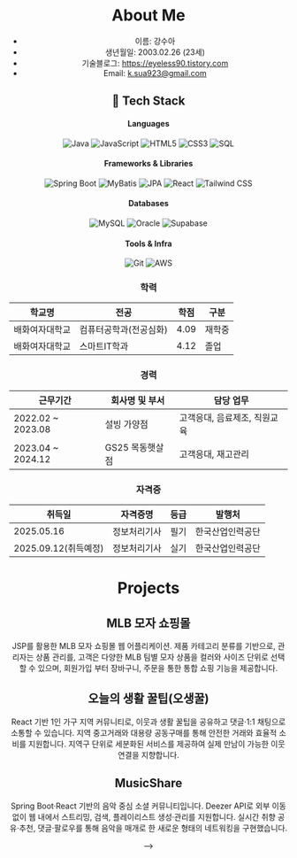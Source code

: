 <div align="center">

 # About Me
- 이름: 강수아
- 생년월일: 2003.02.26 (23세)
- 기술블로그: https://eyeless90.tistory.com
- Email: k.sua923@gmail.com 

## 🧩 Tech Stack

#### Languages
![Java](https://img.shields.io/badge/Java-ED8B00?style=for-the-badge&logo=openjdk&logoColor=white)
![JavaScript](https://img.shields.io/badge/JavaScript-F7DF1E?style=for-the-badge&logo=javascript&logoColor=black)
![HTML5](https://img.shields.io/badge/HTML5-E34F26?style=for-the-badge&logo=html5&logoColor=white)
![CSS3](https://img.shields.io/badge/CSS3-1572B6?style=for-the-badge&logo=css3&logoColor=white)
![SQL](https://img.shields.io/badge/SQL-025E8C?style=for-the-badge&logoColor=white)

#### Frameworks & Libraries
![Spring Boot](https://img.shields.io/badge/Spring%20Boot-6DB33F?style=for-the-badge&logo=springboot&logoColor=white)
![MyBatis](https://img.shields.io/badge/MyBatis-000000?style=for-the-badge&logoColor=white)
![JPA](https://img.shields.io/badge/JPA-59666C?style=for-the-badge&logoColor=white)
![React](https://img.shields.io/badge/React-61DAFB?style=for-the-badge&logo=react&logoColor=black)
![Tailwind CSS](https://img.shields.io/badge/Tailwind%20CSS-06B6D4?style=for-the-badge&logo=tailwindcss&logoColor=white)

#### Databases
![MySQL](https://img.shields.io/badge/MySQL-4479A1?style=for-the-badge&logo=mysql&logoColor=white)
![Oracle](https://img.shields.io/badge/Oracle-F80000?style=for-the-badge&logo=oracle&logoColor=white)
![Supabase](https://img.shields.io/badge/Supabase-3ECF8E?style=for-the-badge&logo=supabase&logoColor=white)

#### Tools & Infra
![Git](https://img.shields.io/badge/Git-F05032?style=for-the-badge&logo=git&logoColor=white)
![AWS](https://img.shields.io/badge/AWS-232F3E?style=for-the-badge&logo=amazon-aws&logoColor=white)


### 학력
| 학교명| 전공 | 학점 | 구분 |
| --- | --- | --- | --- |
| 배화여자대학교 | 컴퓨터공학과(전공심화) | 4.09 | 재학중
| 배화여자대학교 | 스마트IT학과 | 4.12 | 졸업

### 경력
| 근무기간| 회사명 및 부서| 담당 업무|
| --- | --- | --- |
| 2022.02 ~ 2023.08| 설빙 가양점 |  고객응대, 음료제조, 직원교육|
| 2023.04 ~ 2024.12| GS25 목동햇살점 | 고객응대, 재고관리|

### 자격증


| 취득일 | 자격증명 | 등급| 발행처
| --- | --- | --- | --- |
| 2025.05.16| 정보처리기사| 필기|한국산업인력공단
| 2025.09.12(취득예정)| 정보처리기사| 실기 |한국산업인력공단



# Projects
## MLB 모자 쇼핑몰
JSP를 활용한 MLB 모자 쇼핑몰 웹 어플리케이션. 제품 카테고리 분류를 기반으로, 관리자는 상품 관리를, 고객은 다양한 MLB 팀별 모자 상품을 컬러와 사이즈 단위로 선택할 수 있으며, 회원가입 부터 장바구니, 주문을 통한 통합 쇼핑 기능을 제공합니다.


## 오늘의 생활 꿀팁(오생꿀)
React 기반 1인 가구 지역 커뮤니티로, 이웃과 생활 꿀팁을 공유하고 댓글·1:1 채팅으로 소통할 수 있습니다.
지역 중고거래와 대용량 공동구매를 통해 안전한 거래와 효율적 소비를 지원합니다.
지역구 단위로 세분화된 서비스를 제공하여 실제 만남이 가능한 이웃 연결을 지향합니다.


## MusicShare
Spring Boot·React 기반의 음악 중심 소셜 커뮤니티입니다.
Deezer API로 외부 이동 없이 웹 내에서 스트리밍, 검색, 플레이리스트 생성·관리를 지원합니다.
실시간 취향 공유·추천, 댓글·팔로우를 통해 음악을 매개로 한 새로운 형태의 네트워킹을 구현했습니다.
  
<!--# Hi there! 👋 I'm Soda

## 🎸 About Me
💻 Full-Stack Developer  
🌱 Currently learning and building web applications 
📫 Contact: k.sua923@gmail.com  

## 🛠️ Tech Stack
![Java](https://img.shields.io/badge/-Java-007396?style=flat-square&logo=java&logoColor=white)
![JavaScript](https://img.shields.io/badge/-JavaScript-F7DF1E?style=flat-square&logo=javascript&logoColor=black)
![React](https://img.shields.io/badge/-React-61DAFB?style=flat-square&logo=react&logoColor=black)
![Spring Boot](https://img.shields.io/badge/-Spring%20Boot-6DB33F?style=flat-square&logo=spring&logoColor=white)
![JPA](https://img.shields.io/badge/-JPA-6DB33F?style=flat-square&logo=hibernate&logoColor=white)
![Oracle](https://img.shields.io/badge/-Oracle-F80000?style=flat-square&logo=oracle&logoColor=white)
![Supabase](https://img.shields.io/badge/-Supabase-3ECF8E?style=flat-square&logo=supabase&logoColor=white)

## 📊 GitHub Stats
![Your GitHub stats](https://github-readme-stats.vercel.app/api?username=SodaK923&count_private=true&show_icons=true&theme=tokyonight)
![Top Langs](https://github-readme-stats.vercel.app/api/top-langs/?username=SodaK923&layout=compact&theme=tokyonight)

<!--
**SodaK923/SodaK923** is a ✨ _special_ ✨ repository because its `README.md` (this file) appears on your GitHub profile.

Here are some ideas to get you started:

- 🔭 I’m currently working on ...
- 🌱 I’m currently learning ...
- 👯 I’m looking to collaborate on ...
- 🤔 I’m looking for help with ...
- 💬 Ask me about ...
- 📫 How to reach me: ...
- 😄 Pronouns: ...
- ⚡ Fun fact: ...
--> -->
</div>
